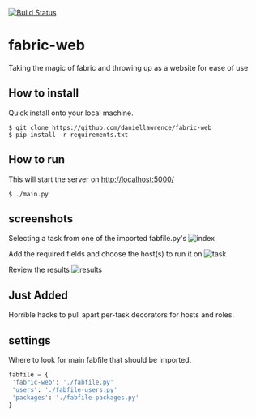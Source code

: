 [![Build Status](https://travis-ci.org/daniellawrence/fabric-web.svg?branch=master)](https://travis-ci.org/daniellawrence/fabric-web)

fabric-web
=============

Taking the magic of fabric and throwing up as a website for ease of use

How to install
-----------------

Quick install onto your local machine.

    $ git clone https://github.com/daniellawrence/fabric-web
    $ pip install -r requirements.txt
	

How to run
------------

This will start the server on <http://localhost:5000/>

    $ ./main.py

screenshots
-------------

Selecting a task from one of the imported fabfile.py's
![index][index]

Add the required fields and choose the host(s) to run it on
![task][task]

Review the results
![results][results]

Just Added
------------

Horrible hacks to pull apart per-task decorators for hosts and roles.


settings
--------

Where to look for main fabfile that should be imported.
 
````python
fabfile = {
 'fabric-web': './fabfile.py'
 'users': './fabfile-users.py'
 'packages': './fabfile-packages.py'
}
````


[index]: https://raw.github.com/daniellawrence/fabric-web/master/screenshots/index.png "Index"
[task]: https://raw.github.com/daniellawrence/fabric-web/master/screenshots/run_task.png "Run task.png"
[results]: https://raw.github.com/daniellawrence/fabric-web/master/screenshots/results.png "results"
